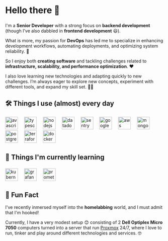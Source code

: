 # Hello there 👋

###
I'm a **Senior Developer** with a strong focus on **backend development** (though I’ve also dabbled in **frontend development** 😃). 

What is more, my passion for **DevOps** has led me to specialize in enhancing development workflows, automating deployments, and optimizing system reliability. 🚀

So I enjoy both **creating software** and tackling challenges related to **infrastructure, scalability, and performance optimization**. ❤️

I also love learning new technologies and adapting quickly to new challenges. I’m always eager to explore new concepts, experiment with different tools, and expand my skill set. 👩‍🎓

###

## 🛠️ Things I use (almost) every day

###

<div align="left">
  <img src="https://cdn.jsdelivr.net/gh/devicons/devicon/icons/javascript/javascript-original.svg" height="40" alt="javascript logo"  />
  <img width="12" />
  <img src="https://cdn.jsdelivr.net/gh/devicons/devicon/icons/typescript/typescript-original.svg" height="40" alt="typescript logo"  />
  <img width="12" />
  <img src="https://cdn.jsdelivr.net/gh/devicons/devicon/icons/nodejs/nodejs-original.svg" height="40" alt="nodejs logo"  />
  <img width="12" />
  <img src="https://raw.githubusercontent.com/gilbarbara/logos/92bb74e98bca1ea1ad794442676ebc4e75038adc/logos/datadog.svg" height="40" alt="datadog logo"  />
  <img width="12" />
  <img src="https://cdn.jsdelivr.net/gh/devicons/devicon@latest/icons/sentry/sentry-original.svg" height="40" alt="sentry logo"  />
  <img width="12" />
  <img src="https://cdn.jsdelivr.net/gh/devicons/devicon@latest/icons/googlecloud/googlecloud-original.svg" height="40" alt="google cloud logo" />
  <img width="12" />
  <img src="https://cdn.jsdelivr.net/gh/devicons/devicon@latest/icons/amazonwebservices/amazonwebservices-plain-wordmark.svg" height="40" alt="aws logo" />
  <img width="12" />
  <img src="https://cdn.jsdelivr.net/gh/devicons/devicon@latest/icons/mongodb/mongodb-original.svg" height="40" alt="mongodb logo" />
  <img width="12" />
  <img src="https://cdn.jsdelivr.net/gh/devicons/devicon@latest/icons/postgresql/postgresql-original.svg" height="40" alt="postgresql logo" />
  <img width="12" />
  <img src="https://cdn.jsdelivr.net/gh/devicons/devicon@latest/icons/terraform/terraform-original.svg" height="40" alt="terraform logo" />
  <img width="12" />
  <img src="https://cdn.jsdelivr.net/gh/devicons/devicon/icons/docker/docker-original.svg" height="40" alt="docker logo" />
  <img width="12" />
</div>


###

## 🌱 Things I'm currently learning

###

<div align="left">
  <img src="https://cdn.jsdelivr.net/gh/devicons/devicon@latest/icons/kubernetes/kubernetes-original.svg" height="40" alt="kubernetes logo"  />
  <img width="12" />
  <img src="https://cdn.jsdelivr.net/gh/devicons/devicon@latest/icons/grafana/grafana-original.svg" height="40" alt="grafana logo" />
  <img width="12" />
  <img src="https://cdn.jsdelivr.net/gh/devicons/devicon@latest/icons/prometheus/prometheus-original.svg" height="40" alt="prometheus logo" />
  <img width="12" />
</div>


## 🤔 Fun Fact
I've recently inmersed myself into the **homelabbing** world, and I must admit that I'm hooked!

Currently, I have a very modest setup 😊 consisting of 2 **Dell Optiplex Micro 7050** computers turned into a server that run [Proxmox](https://www.proxmox.com/en/) 24/7, where I love to run, tinker and play around different technologies and services. 🤓
